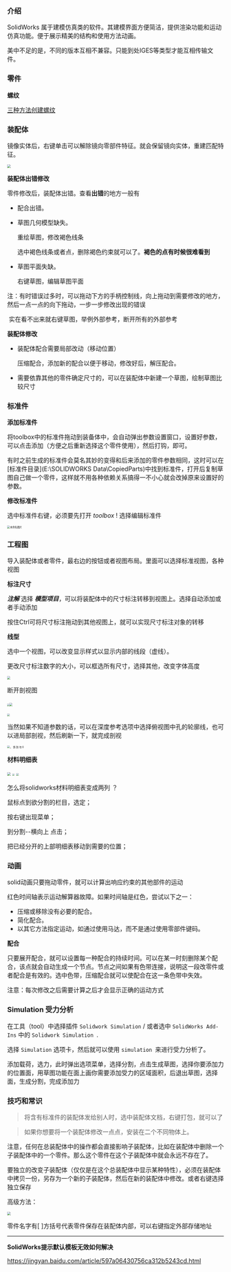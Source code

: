 



### 介绍

SolidWorks 属于建模仿真类的软件。其建模界面方便简洁，提供渲染功能和运动仿真功能。便于展示精美的结构和使用方法动画。

美中不足的是，不同的版本互相不兼容。只能到处IGES等类型才能互相传输文件。







### 零件

**螺纹** 

[三种方法创建螺纹](SolidWorks.assets\三种方法创建螺纹.txt) 





### **装配体**

镜像实体后，右键单击可以解除镜向零部件特征。就会保留镜向实体，重建匹配特征。

<img src="SolidWorks.assets\clip_image001-1603679961273.png" style="zoom:50%;" />



**装配体出错修改** 

零件修改后，装配体出错。查看**出错**的地方一般有

* 配合出错。

* 草图几何模型缺失。

  重绘草图，修改褐色线条

  选中褐色线条或者点，删除褐色约束就可以了。**褐色的点有时候很难看到**

* 草图平面失缺。

  右键草图，编辑草图平面

注：有时错误过多时，可以拖动下方的手柄控制线，向上拖动到需要修改的地方，然后一点一点的向下拖动，一步一步修改出现的错误

​	实在看不出来就右键草图，举例外部参考，断开所有的外部参考



**装配体修改** 

- 装配体配合需要局部改动（移动位置）

  压缩配合，添加新的配合以便于移动，修改好后，解压配合。

- 需要依靠其他的零件确定尺寸的，可以在装配体中新建一个草图，绘制草图比较尺寸

  

### **标准件** 



**添加标准件**

将toolbox中的标准件拖动到装备体中，会自动弹出参数设置窗口，设置好参数，可以点击添加（方便之后重新选择这个零件使用），然后打钩，即可。  

有时之前生成的标准件会莫名其妙的变得和后来添加的零件参数相同，这时可以在[标准件目录](E:\SOLIDWORKS Data\CopiedParts)中找到标准件，打开后复制草图自己做一个零件，这样就不用各种依赖关系搞得一不小心就会改掉原来设置好的参数。



**修改标准件** 

选中标准件右键，必须要先打开 _toolbox_ ! 选择编辑标准件

<img src="SolidWorks.assets\未命名图片.png" alt="未命名图片" style="zoom:40%;" />



### **工程图** 

导入装配体或者零件，最右边的按钮或者视图布局。里面可以选择标准视图，各种视图



**标注尺寸** 

***注解***  选择 ***模型项目***，可以将装配体中的尺寸标注转移到视图上。选择自动添加或者手动添加

按住Ctrl可将尺寸标注拖动到其他视图上，就可以实现尺寸标注对象的转移



**线型**

选中一个视图，可以改变显示样式以显示内部的线段（虚线）。

更改尺寸标注数字的大小，可以框选所有尺寸，选择其他，改变字体高度

 

<img src="SolidWorks.assets\clip_image001.png" style="zoom: 45%;" />

 

断开剖视图

​     <img src="SolidWorks.assets\clip_image002.png" style="zoom: 33%;" /><img src="SolidWorks.assets\clip_image003-1603678792690.png" style="zoom: 45%;" />

 

<img src="SolidWorks.assets\clip_image004.png" style="zoom:40%;" />

当然如果不知道参数的话，可以在深度参考选项中选择俯视图中孔的轮廓线，也可以进局部剖视，然后刷新一下，就完成剖视

<img src="SolidWorks.assets\clip_image005.png" alt="。  饧 到 勿  0 " style="zoom: 40%;" />



**材料明细表** 

<img src="SolidWorks.assets\clip_image001-1603680632201.png" style="zoom: 50%;" />



<img src="SolidWorks.assets\clip_image001-1603680688645.png" alt=" " style="zoom: 33%;" />



<img src="SolidWorks.assets\clip_image003-1603680649638.png" style="zoom: 35%;" />



怎么将solidworks材料明细表变成两列 ？

鼠标点到欲分割的栏目，选定；

按右键出现菜单；

到分割--横向上  点击；

把已经分开的上部明细表移动到需要的位置；



### **动画** 

solid动画只要拖动零件，就可以计算出响应约束的其他部件的运动

 

红色时间轴表示运动解算器故障。如果时间轴是红色，尝试以下之一：

- 压缩或移除没有必要的配合。
- 简化配合。
- 以其它方法指定运动，如通过使用马达，而不是通过使用零部件键码。



**配合**

只要展开配合，就可以设置每一种配合的持续时间。可以在某一时刻删除某个配合，该点就会自动生成一个节点。节点之间如果有色带连接，说明这一段改零件或者配合是有效的。选中色带，压缩配合就可以使配合在这一条色带中失效。

注意：每次修改之后需要计算之后才会显示正确的运动方式



### **Simulation 受力分析**

在工具（tool）中选择插件 `Solidwork Simulation` / 或者选中 `SolidWorks Add-Ins` 中的 `Solidwork Simulation `.

选择 `Simulation` 选项卡，然后就可以使用 `simulation `来进行受力分析了。



添加载荷，选力，此时弹出选项菜单，选择分割，点击生成草图，选择你要添加力的位置面，用草图功能在面上画你需要添加受力的区域面积，后退出草图，选择面，生成分割，完成添加力



### **技巧和常识** 



> 将含有标准件的装配体发给别人时，选中装配体文档，右键打包，就可以了



> 如果你想要将一个装配体修改一点点，安装在二个不同物体上。

注意，任何在总装配体中的操作都会直接影响子装配体，比如在装配体中删除一个子装配体中的一个零件。那么这个零件在这个子装配体中就会永远不存在了。

要独立的改变子装配体（仅仅是在这个总装配体中显示某种特性），必须在装配体中拷贝一份，另存为一个新的子装配体，然后在新的装配体中修改。或者右键选择独立保存

 

高级方法：

<img src="SolidWorks.assets\clip_image001-1603680351571.png" style="zoom:50%;" />



零件名字有[ ]方括号代表零件保存在装配体内部，可以右键指定外部存储地址

**** 

**SolidWorks提示默认模板无效如何解决**

https://jingyan.baidu.com/article/597a06430756ca312b5243cd.html